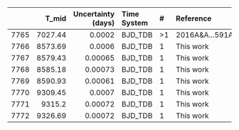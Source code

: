 |      |   T_mid |   Uncertainty (days) | Time System   | #   | Reference           |
|-----:|--------:|---------------------:|:--------------|:----|:--------------------|
| 7765 | 7027.44 |              0.0002  | BJD_TDB       | >1  | 2016A&A...591A..55M |
| 7766 | 8573.69 |              0.0006  | BJD_TDB       | 1   | This work           |
| 7767 | 8579.43 |              0.00065 | BJD_TDB       | 1   | This work           |
| 7768 | 8585.18 |              0.00073 | BJD_TDB       | 1   | This work           |
| 7769 | 8590.93 |              0.00061 | BJD_TDB       | 1   | This work           |
| 7770 | 9309.45 |              0.0007  | BJD_TDB       | 1   | This work           |
| 7771 | 9315.2  |              0.00072 | BJD_TDB       | 1   | This work           |
| 7772 | 9326.69 |              0.00072 | BJD_TDB       | 1   | This work           |